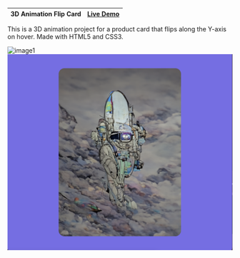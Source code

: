 | 3D Animation Flip Card | [Live Demo](https://lana-20.github.io/3D-animation-flip-card/) |
|:--|:-- |

This is a 3D animation project for a product card that flips along the Y-axis on hover. Made with HTML5 and CSS3.

![image1](https://github.com/lana-20/3D-animation-flip-card/blob/main/CSS3%20Flip%203D%20Animation%20For%20Boxes%20and%20Cards/readme-img1.png)
![image2](https://github.com/lana-20/3D-animation-flip-card/blob/main/CSS3%20Flip%203D%20Animation%20For%20Boxes%20and%20Cards/readme-img2.png)

